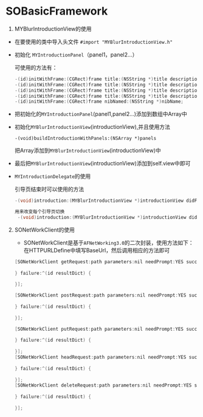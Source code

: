 # 	SOBasicFramework


1. MYBlurIntroductionView的使用

  * 在要使用的类中导入头文件 `#import "MYBlurIntroductionView.h"`
  * 初始化 `MYIntroductionPanel`（panel1，panel2...）

    可使用的方法有：
    ​	
    ```objective-c
    -(id)initWithFrame:(CGRect)frame title:(NSString *)title description:(NSString *)description;
    -(id)initWithFrame:(CGRect)frame title:(NSString *)title description:(NSString *)description header:(UIView *)headerView;
    -(id)initWithFrame:(CGRect)frame title:(NSString *)title description:(NSString *)description image:(UIImage *)image;
    -(id)initWithFrame:(CGRect)frame title:(NSString *)title description:(NSString *)description image:(UIImage *)image header:(UIView *)headerView;
    -(id)initWithFrame:(CGRect)frame nibNamed:(NSString *)nibName;
    ```

  * 把初始化的`MYIntroductionPanel`(panel1,panel2...)添加到数组中Array中
  * 初始化`MYBlurIntroductionView`(introductionView),并且使用方法
  	
  		-(void)buildIntroductionWithPanels:(NSArray *)panels
  	
  	把Array添加到`MYBlurIntroductionView`(introductionView)中
  * 最后把`MYBlurIntroductionView`(introductionView)添加到self.view中即可
  * `MYIntroductionDelegate`的使用

     引导页结束时可以使用的方法
     ```objective-c
     -(void)introduction:(MYBlurIntroductionView *)introductionView didFinishWithType:(MYFinishType)finishType;
     ```

     ```objective-c
     用来改变每个引导页切换
      -(void)introduction:(MYBlurIntroductionView *)introductionView didChangeToPanel:(MYIntroductionPanel *)panel withIndex:(NSInteger)panelIndex;
     ```

2. SONetWorkClient的使用

   * SONetWorkClient是基于`AFNetWorking3.0`的二次封装，使用方法如下：在HTTPURLDefine中填写BaseUrl，然后调用相应的方法即可
   ```objective-c
   [SONetWorkClient getRequest:path parameters:nil needPrompt:YES success:^(id dataObject) {
        
   } failure:^(id resultDict) {
        
   }];

   [SONetWorkClient postRequest:path parameters:nil needPrompt:YES success:^(id dataObject) {
        
   } failure:^(id resultDict) {
        
   }];

   [SONetWorkClient putRequest:path parameters:nil needPrompt:YES success:^(id dataObject) {
        
   } failure:^(id resultDict) {
        
   }];
   [SONetWorkClient headRequest:path parameters:nil needPrompt:YES success:^(id dataObject) {
        
   } failure:^(id resultDict) {
        
   }];
   [SONetWorkClient deleteRequest:path parameters:nil needPrompt:YES success:^(id dataObject) {
        
   } failure:^(id resultDict) {
        
   }];
   ```




